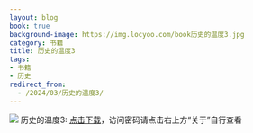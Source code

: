 ```yaml
---
layout: blog
book: true
background-image: https://img.locyoo.com/book历史的温度3.jpg
category: 书籍
title: 历史的温度3
tags:
- 书籍
- 历史
redirect_from:
  - /2024/03/历史的温度3/
---
```

![](https://img.locyoo.com/book历史的温度3.jpg)
历史的温度3: <a name = "ref1" href="https://url18.ctfile.com/f/50983618-1055772859-3a8aff?p=3619">点击下载</a>，访问密码请点击右上方“关于”自行查看